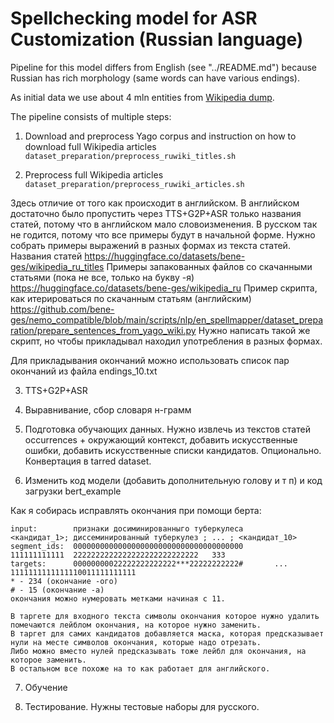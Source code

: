 # Spellchecking model for ASR Customization (Russian language)

Pipeline for this model differs from English (see "../README.md") because Russian has rich morphology (same words can have various endings).

As initial data we use about 4 mln entities from [Wikipedia dump](https://dumps.wikimedia.org/ruwiki/20230301/ruwiki-20230301-all-titles.gz). 

The pipeline consists of multiple steps:

1. Download and preprocess Yago corpus and instruction on how to download full Wikipedia articles
   `dataset_preparation/preprocess_ruwiki_titles.sh`

2. Preprocess full Wikipedia articles
   `dataset_preparation/preprocess_ruwiki_articles.sh`

Здесь отличие от того как происходит в английском.
В английском достаточно было пропустить через TTS+G2P+ASR только названия статей, потому что в английском мало словоизменения.
В русском так не годится, потому что все примеры будут в начальной форме.
Нужно собрать примеры выражений в разных формах из текста статей.
Названия статей
    https://huggingface.co/datasets/bene-ges/wikipedia_ru_titles
Примеры запакованных файлов со скачанными статьями (пока не все, только на букву -я)
    https://huggingface.co/datasets/bene-ges/wikipedia_ru
Пример скрипта, как итерироваться по скачанным статьям (английским)
    https://github.com/bene-ges/nemo_compatible/blob/main/scripts/nlp/en_spellmapper/dataset_preparation/prepare_sentences_from_yago_wiki.py
Нужно написать такой же скрипт, но чтобы прикладывал находил употребления в разных формах.

Для прикладывания окончаний можно использовать список пар окончаний из файла endings_10.txt
 
3. TTS+G2P+ASR

4. Выравнивание, сбор словаря н-грамм

5. Подготовка обучающих данных. Нужно извлечь из текстов статей occurrences + окружающий контекст, добавить искусственные ошибки,
    добавить искусственные списки кандидатов.
   Опционально. Конвертация в tarred dataset.

6. Изменить код модели (добавить дополнительную голову и т п) и код загрузки bert_example

Как я собирась исправлять окончания при помощи берта:
```
input:        признаки досиминированныго туберкулеса       <кандидат_1>; диссеминированный туберкулез ; ... ; <кандидат_10>
segment_ids:  00000000000000000000000000000000000000       111111111111  2222222222222222222222222222   333
targets:      00000000022222222222222***22222222222#       ...           1111111111111110011111111111
* - 234 (окончание -ого)
# - 15 (окончание -а)
окончания можно нумеровать метками начиная с 11.

В таргете для входного текста символы окончания которое нужно удалить помечаются лейблом окончания, на которое нужно заменить. 
В таргет для самих кандидатов добавляется маска, которая предсказывает нули на месте символов окончания, которые надо отрезать.
Либо можно вместо нулей предсказывать тоже лейбл для окончания, на которое заменить.
В остальном все похоже на то как работает для английского.
```
 
7. Обучение

8. Тестирование. Нужны тестовые наборы для русского.
